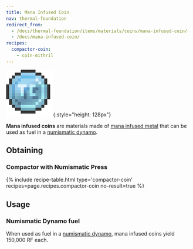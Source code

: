 ```yaml
---
title: Mana Infused Coin
nav: thermal-foundation
redirect_from:
  - /docs/thermal-foundation/items/materials/coins/mana-infused-coin/
  - /docs/mana-infused-coin/
recipes:
  compactor-coin:
    - coin-mithril
---
```


![Mana infused coin](/assets/images/thermal-foundation/coin-mithril.png){:style="height: 128px"}


**Mana infused coins** are materials made of [mana infused
metal](/docs/thermal-foundation/mana-infused-ingot/) that can be used as fuel in a [numismatic
dynamo](/docs/thermal-expansion/numismatic-dynamo/).


Obtaining
---------

### Compactor with Numismatic Press
{% include recipe-table.html type='compactor-coin' recipes=page.recipes.compactor-coin no-result=true %}


Usage
-----

### Numismatic Dynamo fuel
When used as fuel in a [numismatic dynamo](/docs/thermal-expansion/numismatic-dynamo/), mana
infused coins yield 150,000 RF each.

